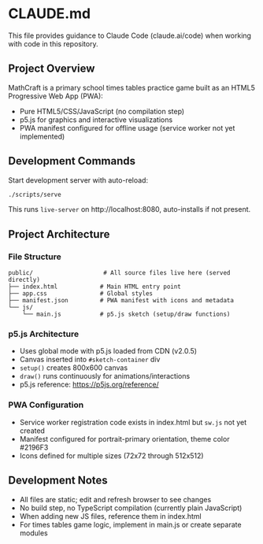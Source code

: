 # CLAUDE.md

This file provides guidance to Claude Code (claude.ai/code) when working with code in this repository.

## Project Overview

MathCraft is a primary school times tables practice game built as an HTML5 Progressive Web App (PWA):
- Pure HTML5/CSS/JavaScript (no compilation step)
- p5.js for graphics and interactive visualizations
- PWA manifest configured for offline usage (service worker not yet implemented)

## Development Commands

Start development server with auto-reload:
```bash
./scripts/serve
```

This runs `live-server` on http://localhost:8080, auto-installs if not present.

## Project Architecture

### File Structure
```
public/                    # All source files live here (served directly)
├── index.html            # Main HTML entry point
├── app.css               # Global styles
├── manifest.json         # PWA manifest with icons and metadata
└── js/
    └── main.js           # p5.js sketch (setup/draw functions)
```

### p5.js Architecture
- Uses global mode with p5.js loaded from CDN (v2.0.5)
- Canvas inserted into `#sketch-container` div
- `setup()` creates 800x600 canvas
- `draw()` runs continuously for animations/interactions
- p5.js reference: https://p5js.org/reference/

### PWA Configuration
- Service worker registration code exists in index.html but `sw.js` not yet created
- Manifest configured for portrait-primary orientation, theme color #2196F3
- Icons defined for multiple sizes (72x72 through 512x512)

## Development Notes

- All files are static; edit and refresh browser to see changes
- No build step, no TypeScript compilation (currently plain JavaScript)
- When adding new JS files, reference them in index.html
- For times tables game logic, implement in main.js or create separate modules